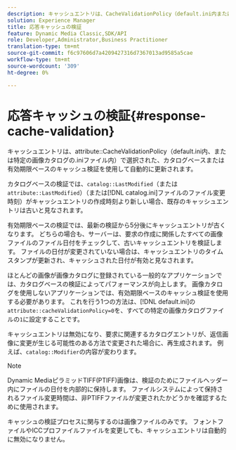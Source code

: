```yaml
---
description: キャッシュエントリは、CacheValidationPolicy（default.ini内または特定の画像カタログの.iniファイル内）属性で選択された、カタログベースまたは有効期限ベースのキャッシュ検証を使用して自動的に更新されます。
solution: Experience Manager
title: 応答キャッシュの検証
feature: Dynamic Media Classic,SDK/API
role: Developer,Administrator,Business Practitioner
translation-type: tm+mt
source-git-commit: f6c97606d7a4209427316d7367013ad9585a5cae
workflow-type: tm+mt
source-wordcount: '309'
ht-degree: 0%

---
```



# 応答キャッシュの検証{#response-cache-validation}

キャッシュエントリは、attribute::CacheValidationPolicy（default.ini内、または特定の画像カタログの.iniファイル内）で選択された、カタログベースまたは有効期限ベースのキャッシュ検証を使用して自動的に更新されます。

カタログベースの検証では、`catalog::LastModified`（または`attribute::LastModified`）（または[!DNL catalog.ini]ファイルのファイル変更時刻）がキャッシュエントリの作成時刻より新しい場合、既存のキャッシュエントリは古いと見なされます。

有効期限ベースの検証では、最新の検証から5分後にキャッシュエントリが古くなります。 どちらの場合も、サーバーは、要求の作成に関係したすべての画像ファイルのファイル日付をチェックして、古いキャッシュエントリを検証します。 ファイルの日付が変更されていない場合は、キャッシュエントリのタイムスタンプが更新され、キャッシュされた日付が有効と見なされます。

ほとんどの画像が画像カタログに登録されている一般的なアプリケーションでは、カタログベースの検証によってパフォーマンスが向上します。 画像カタログを使用しないアプリケーションでは、有効期限ベースのキャッシュ検証を使用する必要があります。 これを行う1つの方法は、[!DNL default.ini]の`attribute::cacheValidationPolicy=0`を、すべての特定の画像カタログファイルの`1`に設定することです。

キャッシュエントリは無効になり、要求に関連するカタログエントリが、返信画像に変更が生じる可能性のある方法で変更された場合に、再生成されます。 例えば、`catalog::Modifier`の内容が変わります。

>[!NOTE]
>
>Dynamic MediaピラミッドTIFF(PTIFF)画像は、検証のためにファイルヘッダー内にファイルの日付を内部的に保持します。 ファイルシステムによって保持されるファイル変更時間は、非PTIFFファイルが変更されたかどうかを確認するために使用されます。

キャッシュの検証プロセスに関与するのは画像ファイルのみです。 フォントファイルやICCプロファイルファイルを変更しても、キャッシュエントリは自動的に無効になりません。
